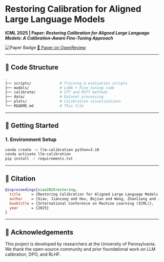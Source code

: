 # Restoring Calibration for Aligned Large Language Models
**ICML 2025 | Paper: _Restoring Calibration for Aligned Large Language Models: A Calibration-Aware Fine-Tuning Approach_**

![Paper Badge](https://img.shields.io/badge/ICML-2025-blue)
[📄 Paper on OpenReview](https://openreview.net/forum?id=51tMpvPNSm&referrer=%5BAuthor%20Console%5D(%2Fgroup%3Fid%3DICML.cc%2F2025%2FConference%2FAuthors%23your-submissions))

---

## 🧰 Code Structure

```bash
.
├── scripts/             # Training & evaluation scripts
├── models/              # LoRA + Fine-tuning code
├── calibrate/           # CFT and RCFT methods
├── data/                # Dataset processing
├── plots/               # Calibration visualizations
└── README.md            # This file
```
---

## 🚀 Getting Started

### 1. Environment Setup

```bash
conda create -n llm-calibration python=3.10
conda activate llm-calibration
pip install -r requirements.txt
```
---
## 📌 Citation

```bibtex
@inproceedings{xiao2025restoring,
  title     = {Restoring Calibration for Aligned Large Language Models: A Calibration-Aware Fine-Tuning Approach},
  author    = {Xiao, Jiancong and Hou, Bojian and Wang, Zhanliang and Jin, Ruochen and Long, Qi and Su, Weijie J. and Shen, Li},
  booktitle = {International Conference on Machine Learning (ICML)},
  year      = {2025}
}
```

---

## 🤝 Acknowledgements

This project is developed by researchers at the University of Pennsylvania. We thank the open-source community and prior foundational work on LLM calibration, DPO, and RLHF.
